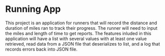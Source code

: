 ﻿# Running App

This project is an application for runners that will record the distance and duration of miles ran to track their progress.
The runner will need to input the miles and length of time to get reports. The features inluded in this application will have
a list with several values with at least one value retrieved, read data from a JSON file that deserializes to list,
and a log that records errors back into JSON file.